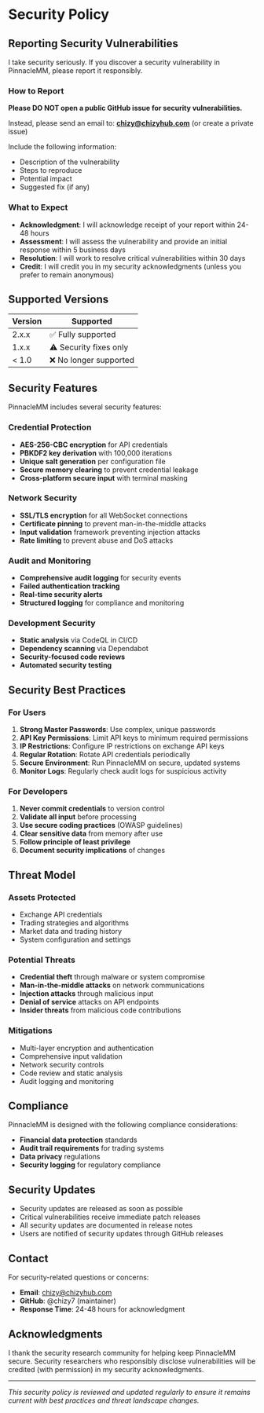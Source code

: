# Security Policy

## Reporting Security Vulnerabilities

I take security seriously. If you discover a security vulnerability in PinnacleMM, please report it responsibly.

### How to Report

**Please DO NOT open a public GitHub issue for security vulnerabilities.**

Instead, please send an email to: **chizy@chizyhub.com** (or create a private issue)

Include the following information:
- Description of the vulnerability
- Steps to reproduce
- Potential impact
- Suggested fix (if any)

### What to Expect

- **Acknowledgment**: I will acknowledge receipt of your report within 24-48 hours
- **Assessment**: I will assess the vulnerability and provide an initial response within 5 business days
- **Resolution**: I will work to resolve critical vulnerabilities within 30 days
- **Credit**: I will credit you in my security acknowledgments (unless you prefer to remain anonymous)

## Supported Versions

| Version | Supported |
|---------|-----------|
| 2.x.x   | ✅ Fully supported |
| 1.x.x   | ⚠️ Security fixes only |
| < 1.0   | ❌ No longer supported |

## Security Features

PinnacleMM includes several security features:

### Credential Protection
- **AES-256-CBC encryption** for API credentials
- **PBKDF2 key derivation** with 100,000 iterations
- **Unique salt generation** per configuration file
- **Secure memory clearing** to prevent credential leakage
- **Cross-platform secure input** with terminal masking

### Network Security
- **SSL/TLS encryption** for all WebSocket connections
- **Certificate pinning** to prevent man-in-the-middle attacks
- **Input validation** framework preventing injection attacks
- **Rate limiting** to prevent abuse and DoS attacks

### Audit and Monitoring
- **Comprehensive audit logging** for security events
- **Failed authentication tracking**
- **Real-time security alerts**
- **Structured logging** for compliance and monitoring

### Development Security
- **Static analysis** via CodeQL in CI/CD
- **Dependency scanning** via Dependabot
- **Security-focused code reviews**
- **Automated security testing**

## Security Best Practices

### For Users
1. **Strong Master Passwords**: Use complex, unique passwords
2. **API Key Permissions**: Limit API keys to minimum required permissions
3. **IP Restrictions**: Configure IP restrictions on exchange API keys
4. **Regular Rotation**: Rotate API credentials periodically
5. **Secure Environment**: Run PinnacleMM on secure, updated systems
6. **Monitor Logs**: Regularly check audit logs for suspicious activity

### For Developers
1. **Never commit credentials** to version control
2. **Validate all input** before processing
3. **Use secure coding practices** (OWASP guidelines)
4. **Clear sensitive data** from memory after use
5. **Follow principle of least privilege**
6. **Document security implications** of changes

## Threat Model

### Assets Protected
- Exchange API credentials
- Trading strategies and algorithms
- Market data and trading history
- System configuration and settings

### Potential Threats
- **Credential theft** through malware or system compromise
- **Man-in-the-middle attacks** on network communications
- **Injection attacks** through malicious input
- **Denial of service** attacks on API endpoints
- **Insider threats** from malicious code contributions

### Mitigations
- Multi-layer encryption and authentication
- Comprehensive input validation
- Network security controls
- Code review and static analysis
- Audit logging and monitoring

## Compliance

PinnacleMM is designed with the following compliance considerations:
- **Financial data protection** standards
- **Audit trail requirements** for trading systems
- **Data privacy** regulations
- **Security logging** for regulatory compliance

## Security Updates

- Security updates are released as soon as possible
- Critical vulnerabilities receive immediate patch releases
- All security updates are documented in release notes
- Users are notified of security updates through GitHub releases

## Contact

For security-related questions or concerns:
- **Email**: chizy@chizyhub.com
- **GitHub**: @chizy7 (maintainer)
- **Response Time**: 24-48 hours for acknowledgment

## Acknowledgments

I thank the security research community for helping keep PinnacleMM secure. Security researchers who responsibly disclose vulnerabilities will be credited (with permission) in my security acknowledgments.

---

*This security policy is reviewed and updated regularly to ensure it remains current with best practices and threat landscape changes.*